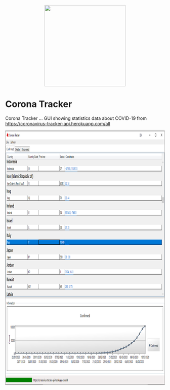 <p align="center"><img width="256" height="256" src="https://github.com/kraugug/CoronaTracker/blob/master/CoronaTracker/Corona Virus.ico" align="center"/></p>



# Corona Tracker
Corona Tracker ... GUI showing statistics data about COVID-19 from https://coronavirus-tracker-api.herokuapp.com/all

<p align="center"><img width="800" height="800" src="https://github.com/kraugug/CoronaTracker/blob/master/Screenshot.png" align="center"/></p>

